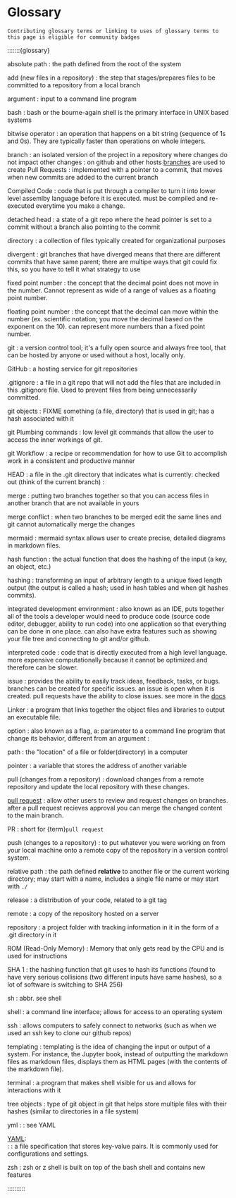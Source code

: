 # Glossary

```{tip}
Contributing glossary terms or linking to uses of glossary terms to this page is eligible for community badges
```

:::::::{glossary}

absolute path
:  the path defined from the root of the system

add (new files in a repository)
:  the step that stages/prepares files to be committed to a repository from a local branch

argument
:  input to a command line program

bash
:  bash or the bourne-again shell is the primary interface in UNIX based systems

bitwise operator
:  an operation that happens on a bit string (sequence of 1s and 0s). They are typically faster than operations on whole integers. 


branch
:  an isolated version of the project in a repository where changes do not impact other changes
:  on github and other hosts [branches](https://docs.github.com/en/pull-requests/collaborating-with-pull-requests/proposing-changes-to-your-work-with-pull-requests/about-branches) are used to create Pull Requests 
:  implemented with a pointer to a commit, that moves when new commits are added to the current branch


Compiled Code
:  code that is put through a compiler to turn it into lower level assemlby language before it is executed. must be compiled and re-executed everytime you make a change.


detached head
:  a state of a git repo where the head pointer is set to a commit without a branch also pointing to the commit


directory
:  a collection of files typically created for organizational purposes

divergent
:  git branches that have diverged means that there are different commits that have same parent; there are multipe ways that git could fix this, so you have to tell it what strategy to use

fixed point number
:  the concept that the decimal point does not move in the number. Cannot represent as wide of a range of values as a floating point number.


floating point number
:  the concept that the decimal can move within the number (ex. scientific notation; you move the decimal based on the exponent on the 10). can represent more numbers than a fixed point number.

git
:  a version control tool; it's a fully open source and always free tool, that can be hosted by anyone or used without a host, locally only.


GitHub
:  a hosting service for git repositories


.gitignore
:  a file in a git repo that will not add the files that are included in this .gitignore file. Used to prevent files from being unnecessarily committed.


git objects
:  FIXME something (a file, directory) that is used in git; has a hash associated with it


git Plumbing commands
:  low level git commands that allow the user to access the inner workings of git.


git Workflow
:  a recipe or recommendation for how to use Git to accomplish work in a consistent and productive manner


HEAD
:  a file in the .git directory that indicates what is currently:  checked out (think of the current branch)
:  

merge
:  putting two branches together so that you can access files in another branch that are not available in yours


merge conflict
:  when two branches to be merged edit the same lines and git cannot automatically merge the changes


mermaid
:  mermaid syntax allows user to create precise, detailed diagrams in markdown files.


hash function
:  the actual function that does the hashing of the input (a key, an object, etc.)


hashing
:  transforming an input of arbitrary length to a unique fixed length output (the output is called a hash; used in hash tables and when git hashes commits). 


integrated development environment
:  also known as an IDE, puts together all of the tools a developer would need to produce code (source code editor, debugger, ability to run code) into one application so that everything can be done in one place. can also have extra features such as showing your file tree and connecting to git and/or github.


interpreted code
:  code that is directly executed from a high level language. more expensive computationally because it cannot be optimized and therefore can be slower.


issue
:  provides the ability to easily track ideas, feedback, tasks, or bugs. branches can be created for specific issues. an issue is open when it is created. pull requests have the ability to close issues. see more in the [docs](https://docs.github.com/en/issues/tracking-your-work-with-issues/about-issues)


Linker
:  a program that links together the object files and libraries to output an executable file.


option
:  also known as a flag, a:  parameter to a command line program that change its behavior, different from an argument
:  

path
:  the "location" of a file or folder(directory) in a computer


pointer
:  a variable that stores the address of another variable


pull (changes from a repository)
:  download changes from a remote repository and update the local repository with these changes.


[pull request](https://docs.github.com/en/pull-requests/collaborating-with-pull-requests/proposing-changes-to-your-work-with-pull-requests/about-pull-requests)
:  allow other users to review and request changes on branches. after a pull request recieves approval you can merge the changed content to the main branch.


PR
:  short for {term}`pull request`


push (changes to a repository)
:  to put whatever you were working on from your local machine onto a remote copy of the repository in a version control system.


relative path
:  the path defined **relative** to another file or the current working directory; may start with a name, includes a single file name or may start with `./`


release
:  a distribution of your code, related to a git tag


remote
:  a copy of the repository hosted on a server


repository
:  a project folder with tracking information in it in the form of a .git directory in it


ROM (Read-Only Memory)
:  Memory that only gets read by the CPU and is used for instructions


SHA 1
:  the hashing function that git uses to hash its functions (found to have very serious collisions (two different inputs have same hashes), so a lot of software is switching to SHA 256)

sh
:  abbr. see shell

shell
:  a command line interface; allows for access to an operating system


ssh 
:  allows computers to safely connect to networks (such as when we used an ssh key to clone our github repos)


templating
:  templating is the idea of changing the input or output of a system. For instance, the Jupyter book, instead of outputting the markdown files as markdown files, displays them as HTML pages (with the contents of the markdown file).


terminal
:  a program that makes shell visible for us and allows for interactions with it


tree objects
:  type of git object in git that helps store multiple files with their hashes (similar to directories in a file system)


yml
:  :  see YAML

[YAML](https://yaml.org/):  
:  :  a file specification that stores key-value pairs. It is commonly used for configurations and settings. 


zsh
:  zsh or z shell is built on top of the bash shell and contains new features

::::::::::
